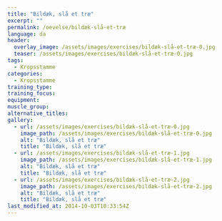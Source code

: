 ```yaml
---
title: "Bildæk, slå et træ"
excerpt: ""
permalink: /oevelse/bildæk-slå-et-træ
language: da
header:
  overlay_image: /assets/images/exercises/bildæk-slå-et-træ-0.jpg
  teaser: /assets/images/exercises/bildæk-slå-et-træ-0.jpg
tags:
  - Kropsstamme
categories:
  - Kropsstamme
training_type: 
training_focus: 
equipment:
muscle_group:
alternative_titles:
gallery:
  - url: /assets/images/exercises/bildæk-slå-et-træ-0.jpg
    image_path: /assets/images/exercises/bildæk-slå-et-træ-0.jpg
    alt: "Bildæk, slå et træ"
    title: "Bildæk, slå et træ"
  - url: /assets/images/exercises/bildæk-slå-et-træ-1.jpg
    image_path: /assets/images/exercises/bildæk-slå-et-træ-1.jpg
    alt: "Bildæk, slå et træ"
    title: "Bildæk, slå et træ"
  - url: /assets/images/exercises/bildæk-slå-et-træ-2.jpg
    image_path: /assets/images/exercises/bildæk-slå-et-træ-2.jpg
    alt: "Bildæk, slå et træ"
    title: "Bildæk, slå et træ"
last_modified_at: 2014-10-03T10:33:54Z
---
```



